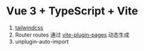 # Vue 3 + TypeScript + Vite

1. [tailwindcss](https://github.com/tailwindlabs/tailwindcss)
2. Router routes 通过 [vite-plugin-pages](https://github.com/hannoeru/vite-plugin-pages) 动态生成
3. unplugin-auto-import 

